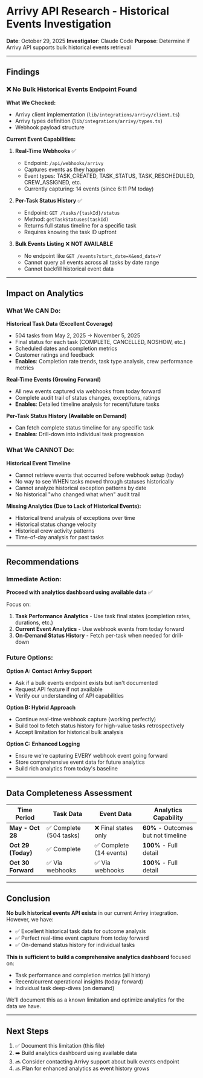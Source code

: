 # Arrivy API Research - Historical Events Investigation

**Date**: October 29, 2025
**Investigator**: Claude Code
**Purpose**: Determine if Arrivy API supports bulk historical events retrieval

---

## Findings

### ❌ No Bulk Historical Events Endpoint Found

**What We Checked:**
- Arrivy client implementation (`lib/integrations/arrivy/client.ts`)
- Arrivy types definition (`lib/integrations/arrivy/types.ts`)
- Webhook payload structure

**Current Event Capabilities:**

1. **Real-Time Webhooks** ✅
   - Endpoint: `/api/webhooks/arrivy`
   - Captures events as they happen
   - Event types: TASK_CREATED, TASK_STATUS, TASK_RESCHEDULED, CREW_ASSIGNED, etc.
   - Currently capturing: 14 events (since 6:11 PM today)

2. **Per-Task Status History** ✅
   - Endpoint: `GET /tasks/{taskId}/status`
   - Method: `getTaskStatuses(taskId)`
   - Returns full status timeline for a specific task
   - Requires knowing the task ID upfront

3. **Bulk Events Listing** ❌ **NOT AVAILABLE**
   - No endpoint like `GET /events?start_date=X&end_date=Y`
   - Cannot query all events across all tasks by date range
   - Cannot backfill historical event data

---

## Impact on Analytics

### What We CAN Do:

**Historical Task Data (Excellent Coverage)**
- 504 tasks from May 2, 2025 → November 5, 2025
- Final status for each task (COMPLETE, CANCELLED, NOSHOW, etc.)
- Scheduled dates and completion metrics
- Customer ratings and feedback
- **Enables**: Completion rate trends, task type analysis, crew performance metrics

**Real-Time Events (Growing Forward)**
- All new events captured via webhooks from today forward
- Complete audit trail of status changes, exceptions, ratings
- **Enables**: Detailed timeline analysis for recent/future tasks

**Per-Task Status History (Available on Demand)**
- Can fetch complete status timeline for any specific task
- **Enables**: Drill-down into individual task progression

### What We CANNOT Do:

**Historical Event Timeline**
- Cannot retrieve events that occurred before webhook setup (today)
- No way to see WHEN tasks moved through statuses historically
- Cannot analyze historical exception patterns by date
- No historical "who changed what when" audit trail

**Missing Analytics (Due to Lack of Historical Events):**
- Historical trend analysis of exceptions over time
- Historical status change velocity
- Historical crew activity patterns
- Time-of-day analysis for past tasks

---

## Recommendations

### Immediate Action:
**Proceed with analytics dashboard using available data** ✅

Focus on:
1. **Task Performance Analytics** - Use task final states (completion rates, durations, etc.)
2. **Current Event Analytics** - Use webhook events from today forward
3. **On-Demand Status History** - Fetch per-task when needed for drill-down

### Future Options:

**Option A: Contact Arrivy Support**
- Ask if a bulk events endpoint exists but isn't documented
- Request API feature if not available
- Verify our understanding of API capabilities

**Option B: Hybrid Approach**
- Continue real-time webhook capture (working perfectly)
- Build tool to fetch status history for high-value tasks retrospectively
- Accept limitation for historical bulk analysis

**Option C: Enhanced Logging**
- Ensure we're capturing EVERY webhook event going forward
- Store comprehensive event data for future analytics
- Build rich analytics from today's baseline

---

## Data Completeness Assessment

| Time Period | Task Data | Event Data | Analytics Capability |
|-------------|-----------|------------|---------------------|
| **May - Oct 28** | ✅ Complete (504 tasks) | ❌ Final states only | **60%** - Outcomes but not timeline |
| **Oct 29 (Today)** | ✅ Complete | ✅ Complete (14 events) | **100%** - Full detail |
| **Oct 30 Forward** | ✅ Via webhooks | ✅ Via webhooks | **100%** - Full detail |

---

## Conclusion

**No bulk historical events API exists** in our current Arrivy integration. However, we have:
- ✅ Excellent historical task data for outcome analysis
- ✅ Perfect real-time event capture from today forward
- ✅ On-demand status history for individual tasks

**This is sufficient to build a comprehensive analytics dashboard** focused on:
- Task performance and completion metrics (all history)
- Recent/current operational insights (today forward)
- Individual task deep-dives (on demand)

We'll document this as a known limitation and optimize analytics for the data we have.

---

## Next Steps

1. ✅ Document this limitation (this file)
2. ➡️  Build analytics dashboard using available data
3. 🔜 Consider contacting Arrivy support about bulk events endpoint
4. 🔜 Plan for enhanced analytics as event history grows

